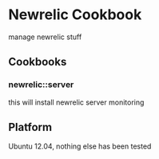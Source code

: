 # Newrelic Cookbook

manage newrelic stuff

## Cookbooks

### newrelic::server

this will install newrelic server monitoring

## Platform

Ubuntu 12.04, nothing else has been tested

